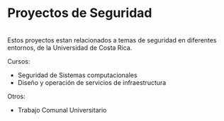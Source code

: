 # Proyectos de Seguridad
</br>
Estos proyectos estan relacionados a temas de seguridad en diferentes entornos, de la Universidad de Costa Rica.

</br>

Cursos:
* Seguridad de Sistemas computacionales
* Diseño y operación de servicios de infraestructura

Otros:
* Trabajo Comunal Universitario
